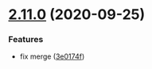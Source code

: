 # [2.11.0](https://github.com/serverless-seoul/dynamorm/compare/v2.10.1...v2.11.0) (2020-09-25)


### Features

* fix merge ([3e0174f](https://github.com/serverless-seoul/dynamorm/commit/3e0174f49fed677f0968d1d80962e5aeecf9ac73))
